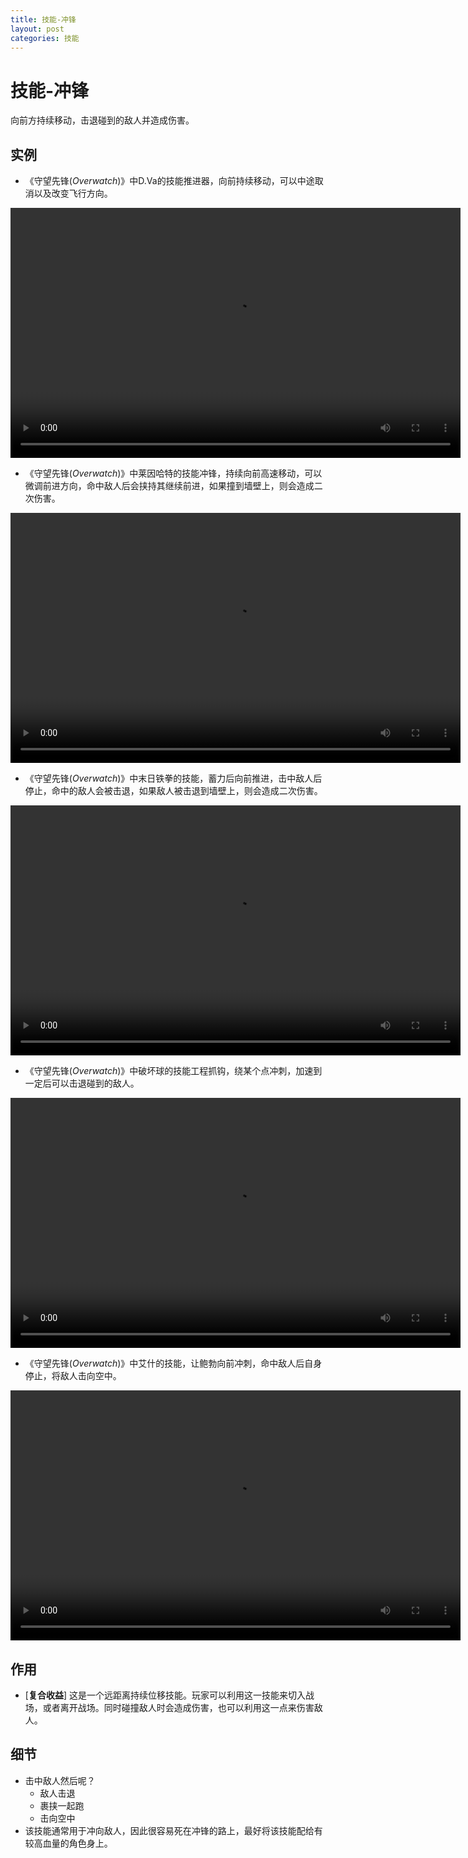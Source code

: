 ```yaml
---
title: 技能-冲锋
layout: post
categories: 技能
---
```


# 技能-冲锋
向前方持续移动，击退碰到的敌人并造成伤害。

## 实例

- 《守望先锋(*Overwatch*)》中D.Va的技能推进器，向前持续移动，可以中途取消以及改变飞行方向。

<video width="720" height="400" controls>
    <source src="/videos/dva-机甲推进器.mp4" type="video/mp4">
</video>

- 《守望先锋(*Overwatch*)》中莱因哈特的技能冲锋，持续向前高速移动，可以微调前进方向，命中敌人后会挟持其继续前进，如果撞到墙壁上，则会造成二次伤害。

<video width="720" height="400" controls>
    <source src="/videos/莱因哈特-冲锋.mp4" type="video/mp4">
</video>

- 《守望先锋(*Overwatch*)》中末日铁拳的技能，蓄力后向前推进，击中敌人后停止，命中的敌人会被击退，如果敌人被击退到墙壁上，则会造成二次伤害。

<video width="720" height="400" controls>
    <source src="/videos/末日铁拳-火箭重拳.mp4" type="video/mp4">
</video>

- 《守望先锋(*Overwatch*)》中破坏球的技能工程抓钩，绕某个点冲刺，加速到一定后可以击退碰到的敌人。

<video width="720" height="400" controls>
    <source src="/videos/破坏球-工程抓钩.mp4" type="video/mp4">
</video>

- 《守望先锋(*Overwatch*)》中艾什的技能，让鲍勃向前冲刺，命中敌人后自身停止，将敌人击向空中。

<video width="720" height="400" controls>
    <source src="/videos/艾什-召唤鲍勃.mp4" type="video/mp4">
</video>

## 作用
- [**复合收益**] 这是一个远距离持续位移技能。玩家可以利用这一技能来切入战场，或者离开战场。同时碰撞敌人时会造成伤害，也可以利用这一点来伤害敌人。

## 细节
- 击中敌人然后呢？
    - 敌人击退
    - 裹挟一起跑
    - 击向空中
- 该技能通常用于冲向敌人，因此很容易死在冲锋的路上，最好将该技能配给有较高血量的角色身上。